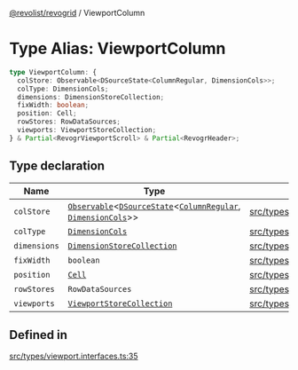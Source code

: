 [@revolist/revogrid](README.md) / ViewportColumn

# Type Alias: ViewportColumn

```ts
type ViewportColumn: {
  colStore: Observable<DSourceState<ColumnRegular, DimensionCols>>;
  colType: DimensionCols;
  dimensions: DimensionStoreCollection;
  fixWidth: boolean;
  position: Cell;
  rowStores: RowDataSources;
  viewports: ViewportStoreCollection;
} & Partial<RevogrViewportScroll> & Partial<RevogrHeader>;
```

## Type declaration

| Name | Type | Defined in |
| ------ | ------ | ------ |
| `colStore` | [`Observable`](TypeAlias.Observable.md)\<[`DSourceState`](TypeAlias.DSourceState.md)\<[`ColumnRegular`](Interface.ColumnRegular.md), [`DimensionCols`](TypeAlias.DimensionCols.md)\>\> | [src/types/viewport.interfaces.ts:45](https://github.com/revolist/revogrid/blob/6d16baf0ac19236f5511b0ce2aeccf75326e95c2/src/types/viewport.interfaces.ts#L45) |
| `colType` | [`DimensionCols`](TypeAlias.DimensionCols.md) | [src/types/viewport.interfaces.ts:36](https://github.com/revolist/revogrid/blob/6d16baf0ac19236f5511b0ce2aeccf75326e95c2/src/types/viewport.interfaces.ts#L36) |
| `dimensions` | [`DimensionStoreCollection`](TypeAlias.DimensionStoreCollection.md) | [src/types/viewport.interfaces.ts:42](https://github.com/revolist/revogrid/blob/6d16baf0ac19236f5511b0ce2aeccf75326e95c2/src/types/viewport.interfaces.ts#L42) |
| `fixWidth` | `boolean` | [src/types/viewport.interfaces.ts:39](https://github.com/revolist/revogrid/blob/6d16baf0ac19236f5511b0ce2aeccf75326e95c2/src/types/viewport.interfaces.ts#L39) |
| `position` | [`Cell`](Interface.Cell.md) | [src/types/viewport.interfaces.ts:37](https://github.com/revolist/revogrid/blob/6d16baf0ac19236f5511b0ce2aeccf75326e95c2/src/types/viewport.interfaces.ts#L37) |
| `rowStores` | `RowDataSources` | [src/types/viewport.interfaces.ts:44](https://github.com/revolist/revogrid/blob/6d16baf0ac19236f5511b0ce2aeccf75326e95c2/src/types/viewport.interfaces.ts#L44) |
| `viewports` | [`ViewportStoreCollection`](TypeAlias.ViewportStoreCollection.md) | [src/types/viewport.interfaces.ts:41](https://github.com/revolist/revogrid/blob/6d16baf0ac19236f5511b0ce2aeccf75326e95c2/src/types/viewport.interfaces.ts#L41) |

## Defined in

[src/types/viewport.interfaces.ts:35](https://github.com/revolist/revogrid/blob/6d16baf0ac19236f5511b0ce2aeccf75326e95c2/src/types/viewport.interfaces.ts#L35)

